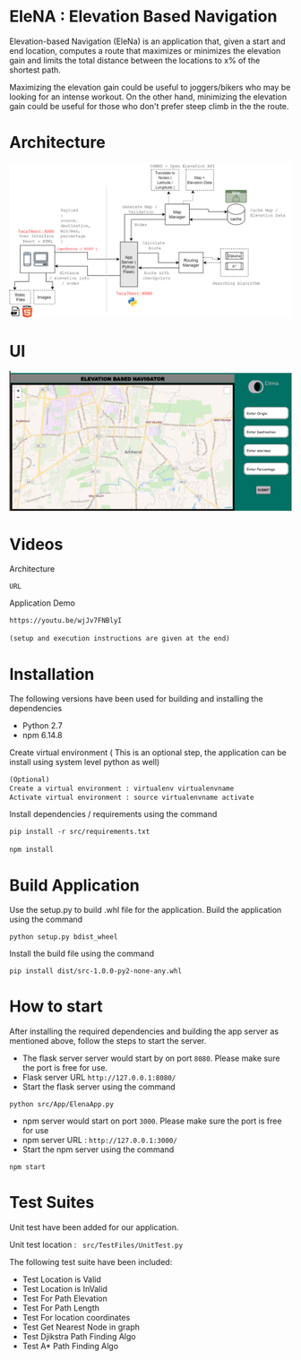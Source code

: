 # EleNA : Elevation Based Navigation

Elevation-based Navigation (EleNa) is an application that, given a start and end location, computes a route that maximizes or minimizes the elevation gain and limits the total distance between the locations to x% of the shortest path. 

Maximizing the elevation gain could be useful to joggers/bikers who may be looking for an intense workout. On the other hand, minimizing the elevation gain could be useful for those who don't prefer steep climb in the the route.



# Architecture
![Alt text](files/FinalArchitecture.png?raw=true "Elena")

# UI
![Alt text](files/ElenaUI.png?raw=true "ElenaUI")

# Videos
Architecture  

```
URL
```

Application Demo

```
https://youtu.be/wjJv7FNBlyI

(setup and execution instructions are given at the end)
```

# Installation
The following versions have been used for building and installing the dependencies
* Python 2.7
* npm 6.14.8


Create virtual environment ( This is an optional step, the application can be install using system level python as well)

```
(Optional)
Create a virtual environment : virtualenv virtualenvname
Activate virtual environment : source virtualenvname activate
```
Install dependencies / requirements using the command

```
pip install -r src/requirements.txt

npm install
```

# Build Application

Use the setup.py to build .whl file for the application. Build the application using the command

```
python setup.py bdist_wheel
```
Install the build file using the command

```
pip install dist/src-1.0.0-py2-none-any.whl
```

# How to start 

After installing the required dependencies and building the app server as mentioned above, follow the steps to start the server.


* The flask server server would start by on port ``8080``. Please make sure the port is free for use.
* Flask server URL ``http://127.0.0.1:8080/`` 
* Start the flask server using the command


```
python src/App/ElenaApp.py

```

* npm server would start on port ``3000``. Please make sure the port is free for use
* npm server URL : ``http://127.0.0.1:3000/``
* Start the npm server using the command

```
npm start
```
# Test Suites

Unit test have been added for our application.

Unit test location : `` src/TestFiles/UnitTest.py``

The following test suite have been included:
* Test Location is Valid
* Test Location is InValid
* Test For Path Elevation
* Test For Path Length
* Test For location coordinates
* Test Get Nearest Node in graph
* Test Djikstra Path Finding Algo
* Test A* Path Finding Algo
